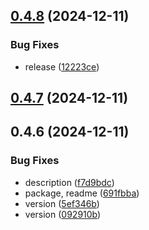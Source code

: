 ## [0.4.8](https://github.com/andrehrferreira/cmmv-middleware/compare/v0.4.7...v0.4.8) (2024-12-11)


### Bug Fixes

* release ([12223ce](https://github.com/andrehrferreira/cmmv-middleware/commit/12223cebc90f6f97b4586bf1309468aaf2942ed5))



## [0.4.7](https://github.com/andrehrferreira/cmmv-middleware/compare/v0.4.6...v0.4.7) (2024-12-11)



## 0.4.6 (2024-12-11)


### Bug Fixes

* description ([f7d9bdc](https://github.com/andrehrferreira/cmmv-middleware/commit/f7d9bdc96eea098404cc7ad82b54ef261955af09))
* package, readme ([691fbba](https://github.com/andrehrferreira/cmmv-middleware/commit/691fbba53e8d1f1106c9ec2e7be7d5561cfc4839))
* version ([5ef346b](https://github.com/andrehrferreira/cmmv-middleware/commit/5ef346b38691770261d4a5872e7766dcde6c0908))
* version ([092910b](https://github.com/andrehrferreira/cmmv-middleware/commit/092910b996726429ec0f30294d15130549e88687))



